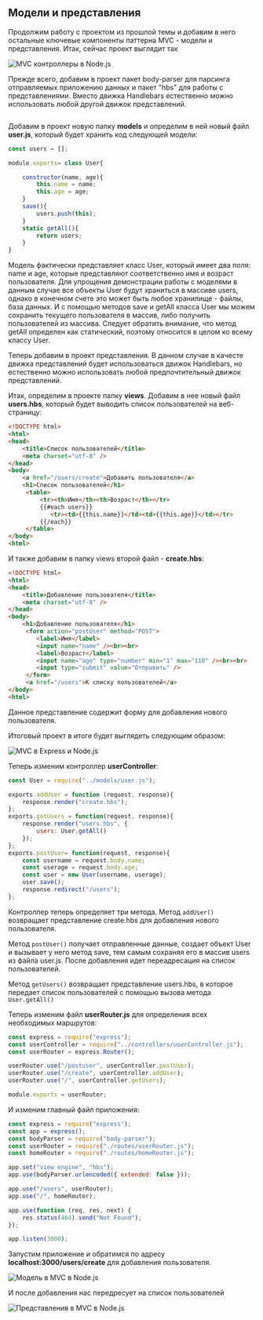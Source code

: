 ## Модели и представления

Продолжим работу с проектом из прошлой темы и добавим в него остальные ключевые компоненты паттерна MVC - модели и представления. Итак, сейчас проект выглядит так

![MVC контроллеры в Node.js](https://metanit.com/web/nodejs/pics/8.1.png)

Прежде всего, добавим в проект пакет body-parser для парсинга отправляемых приложению данных и пакет 
"hbs" для работы с представлениями. Вместо движка Handlebars естественно можно использовать любой другой движок представлений.

```

```

Добавим в проект новую папку **models** и определим в ней новый файл **user.js**, который будет 
хранить код следующей модели:

```js
const users = [];

module.exports= class User{

    constructor(name, age){
        this.name = name;
        this.age = age;
    }
    save(){
        users.push(this);
    }
    static getAll(){
        return users;
    }
}
```

Модель фактически представляет класс User, который имеет два поля: name и age, которые представляют соответственно имя и возраст пользователя. 
Для упрощения демонстрации работы с моделями в данным случае все объекты User будут храниться в массиве users, однако в конечном счете это может 
быть любое хранилище - файлы, база данных. И с помощью методов save и getAll класса User мы можем сохранить текущего пользователя в массив, 
либо получить пользователей из массива. Следует обратить внимание, что метод getAll определен как статический, поэтому относится в целом ко всему классу User.

Теперь добавим в проект представления. В данном случае в качесте движка представлений будет использоваться движок Handlebars, но естественно 
можно использовать любой предпочтительный движок представлений.

Итак, определим в проекте папку **views**. Добавим в нее новый файл **users.hbs**, который будет выводить список пользователей 
на веб-страницу:

```html
<!DOCTYPE html>
<html>
<head>
    <title>Список пользователей</title>
    <meta charset="utf-8" />
</head>
<body>
    <a href="/users/create">Добавить пользователя</a>
    <h1>Список пользователей</h1>
     <table>
         <tr><th>Имя</th><th>Возраст</th></tr>
         {{#each users}}
            <tr><td>{{this.name}}</td><td>{{this.age}}</td></tr>
         {{/each}}
     </table>
</body>
<html>
```

И также добавим в папку views второй файл - **create.hbs**:

```html
<!DOCTYPE html>
<html>
<head>
    <title>Добавление пользователя</title>
    <meta charset="utf-8" />
</head>
<body>
    <h1>Добавление пользователя</h1>
     <form action="postUser" method="POST">
        <label>Имя</label>
        <input name="name" /><br><br>
        <label>Возраст</label>
        <input name="age" type="number" min="1" max="110" /><br><br>
        <input type="submit" value="Отправить" />
     </form>
     <a href="/users">К списку пользователей</a>
</body>
<html>
```

Данное представление содержит форму для добавления нового пользователя.

Итоговый проект в итоге будет выглядеть следующим образом:

![MVC в Express и Node.js](https://metanit.com/web/nodejs/pics/8.4.png)

Теперь изменим контроллер **userController**:

```js
const User = require("../models/user.js");

exports.addUser = function (request, response){
    response.render("create.hbs");
};
exports.getUsers = function(request, response){
    response.render("users.hbs", {
        users: User.getAll()
    });
};
exports.postUser= function(request, response){
    const username = request.body.name;
    const userage = request.body.age;
    const user = new User(username, userage);
    user.save();
    response.redirect("/users");
};
```

Контроллер теперь определяет три метода. Метод `addUser()` возвращает представление create.hbs для добавления нового пользователя.

Метод `postUser()` получает отправленные данные, создает объект User и вызывает у него метод save, тем самым сохраняя его в 
массив users из файла user.js. После добавления идет переадресация на список пользователей.

Метод `getUsers()` возвращает представление users.hbs, в которое передает список пользователей с помощью вызова 
метода `User.getAll()`

Теперь изменим файл **userRouter.js** для определения всех необходимых маршрутов:

```js
const express = require("express");
const userController = require("../controllers/userController.js");
const userRouter = express.Router();

userRouter.use("/postuser", userController.postUser);
userRouter.use("/create", userController.addUser);
userRouter.use("/", userController.getUsers);

module.exports = userRouter;
```

И изменим главный файл приложения:

```js
const express = require("express");
const app = express();
const bodyParser = require("body-parser");
const userRouter = require("./routes/userRouter.js");
const homeRouter = require("./routes/homeRouter.js");

app.set("view engine", "hbs");
app.use(bodyParser.urlencoded({ extended: false }));

app.use("/users", userRouter);
app.use("/", homeRouter);

app.use(function (req, res, next) {
    res.status(404).send("Not Found");
});

app.listen(3000);
```

Запустим приложение и обратимся по адресу **localhost:3000/users/create** для добавления пользователя.

![Модель в MVC в Node.js](https://metanit.com/web/nodejs/pics/8.2.png)

И после добавления нас передресует на список пользователей

![Представления в MVC в Node.js](https://metanit.com/web/nodejs/pics/8.3.png)

